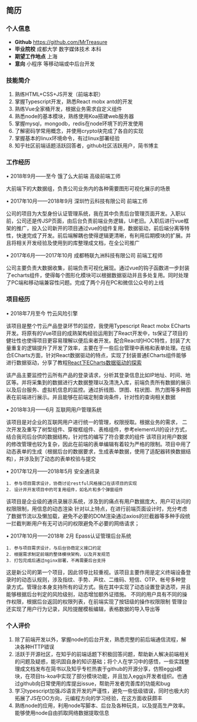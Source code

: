 ## 简历

### 个人信息
<!-- * **姓名** 吴明骏
* **微信号** TreasureTesla
* **电话** 13550038728
* **邮箱** treasurewmj@foxmail.com -->
* **Github** https://github.com/MrTreasure
* **毕业院校** 成都大学 数字媒体技术 本科
* **期望工作地点** 上海
* **意向** 小程序 等移动端或中后台开发


### 技能简介
1. 熟练HTML+CSS+JS开发（前端本职）
2. 掌握Typescript开发，熟悉React mobx antd的开发
3. 熟练Vue全家桶开发，根据业务需求自定义组件
4. 熟悉node的基本模块，熟练使用Koa搭建web服务器
5. 掌握mysql，mongodb，redis在node环境下的开发使用
6. 了解密码学常用概念，并使用crypto块完成了各自的实现
7. 掌握基本的linux环境命令，有过linux部署经验
8. 知乎社区前端话题活跃回答者，github社区活跃用户，简书博主

### 工作经历
• 2018年9月——至今                    饿了么大前端                 高级前端工师

大前端下的大数据组，负责公司业务内的各种需要图形可视化展示的场景


• 2017年10月——2018年9月                    深圳竹云科技有限公司                 前端工师

公司的项目为大型身份认证管理系统，我在其中负责后台管理页面开发。入职以前，公司还是传JSP页面，由后台负责前端业务逻辑，UI老旧。入职后进行vue框架的推广，投入公司新开的项目通过vue的组件复用，数据驱动，前后端分离等特性，快速完成了开发。前后端解耦也使得逻辑更清晰，有利用后期模块的扩展。并且将相关开发经验及使用到的库整理成文档，在全公司推广

• 2017年6月——2017年10月          成都畅联九洲科技有限公司          前端工程师

公司主要负责大数据收集，前端负责可视化展现。通过vue的钩子函数进一步封装了echarts组件，使得每个图形化模块可以根据数据驱动并且多处复用。同时处理了PC端和移动端兼容性问题。完成了两个月在PC和微信公众号的上线

### 项目经历
• 2018年7月至今 							竹云风险引擎

该项目是整个竹云产品登录环节的监控，我使用Typescript React mobx ECharts开发。将原有的Vue项目的成熟架构经验运用到了React开发中，ts保证了项目的健壮性也使得项目更容易理解以便后来者开发。配合React的HOC特性，封装了大量重复的逻辑提升了开发了效率，主要在于一些后台管理中表格和表单处理。在结合ECharts方面，针对React数据驱动的特点，实现了封装普通ECharts组件能够进行数据驱动，分享了教程[React下ECharts数据驱动的探索](https://zhuanlan.zhihu.com/p/40226494)

该产品主要监控竹云所有产品的登录请求，分析其登录信息比如IP地址、时间、地区等。并将采集到的数据进行大数据整理以及清洗入库，前端负责所有数据的展示以及后台服务、虚拟机信息的监控。通过折线图、饼图、柱状图、热力图等多种图表在前端进行展示。并且能够在前端定制查询条件，针对性的查询相关数据

• 2018年3月——6月              互联网用户管理系统

该项目是对企业的互联网用户进行统一的管理，权限授取。根据业务的需求，
二次开发及重写了树型组件、穿梭框组件、表格组件，参考elementUI的设计方式，结合我司后台供的数据结构，针对性的编写了符合要求的组件
该项目对用户数据的修改管理也较为复杂，因此在前端的表单编辑有着较为严格的限制。项目中用了动态表单的生成（根据后台的数据要求，生成表单数据，使用了适配器转换数据结构），并涉及到了动态的表单校验与提交

• 2017年12月——2018年5月            安全通讯录

	1. 参与项目需求设计，协商讨论restful风格接口在该项目的实现
	2. 设计并开发项目中的可复用组件，如名片和多个弹窗组件
该项目是企业级的通讯录展示系统，涉及到的痛点有用户数据庞大，用户可访问的权限限制，用信息的动态渲染
针对以上特点，在进行前端页面设计时，充分考虑了数据节流以及懒加载，避免不必要的DOM渲染通过axios的拦截器等多种手段统一拦截判断用户有无可访问的权限避免不必要的网络请求；

• 2017年10月——2018年 2月         Epass认证管理后台系统

	1. 参与项目需求设计，与后台协商定义接口约定
	2. 根据需求制定前端的整体模块架构，以及开发规范
	3. 打包完成后通过nginx部署，不再需要后台支持
这是新公司的第一个项目，因此领导比较重视。该项目主要作用是定义终端设备登录时的动态认规则，涉及指纹、手势、声纹、二维码、短信、OTP、帐号多种登录方式。管理台本身支持所有的证方式。我在其中实现了动态设置登录选项，并且能够根据后台判定的风险级别，动态增加额外证措施。
不同的用户具有不同的操作权限，根据后台返回的权限列表，在前端实现了按钮级的操作权限限制
管理台还实现了用户行为记录，风险提醒模板编辑，表格数据的导入导出等

### 个人评价
1. 除了前端开发以外，掌握node的后台开发，熟悉完整的前后端通信流程，解决各种HTTP错误
2. 活跃于开源社区，在知乎的前端话题下积极回答问题，帮助新人解决前端相关的问题及疑惑，能巩固自身的知识基础；将个人在学习中的感悟，一些实践整理成文档发布在简书以及知乎专栏热衷于github的开源分享，仿照eggjs模块，在项目ts-koa中实现了部分模块功能，并且加入eggjs开发者组织。也通过github向日常使用的库提出issue，帮助开发者完善库的功能和bug
3. 学习typescript加强JS语言开发的严谨性，避免一些低级错误，同时也极大的拓展了JS在OO方向，元编程方向的学习经验，在这方面收获颇丰
4. 熟练node的应用，利用node写脚本、后台及各种玩具，以及提高生产效率。能够使用node自由抓取网络数据提取信息
